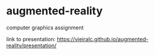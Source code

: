 # augmented-reality
computer graphics assignment

link to presentation: https://vieiralc.github.io/augmented-reality/presentation/
